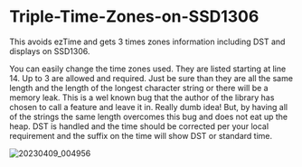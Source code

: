 # Triple-Time-Zones-on-SSD1306
This avoids ezTime and gets 3 times zones information including DST and displays on SSD1306.

You can easily change the time zones used.  They are listed starting at line 14.  Up to 3 are allowed and required.  Just be sure than they are all the same length and the length of the longest character string or there will be a memory leak.  This is a wel known bug that the author of the library has chosen to call a feature and leave it in.  Really dumb idea!  But, by having all of the strings the same length overcomes this bug and does not eat up the heap.  DST is handled and the time should be corrected per your local requirement and the suffix on the time will show DST or standard time.

![20230409_004956](https://user-images.githubusercontent.com/15792417/230733560-b31ba985-3dd1-4529-8cd0-fa06ffc90c03.jpg)
